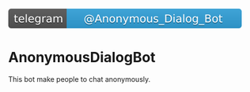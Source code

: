 [![Start chatting on Telegram](https://github.com/GalboyanEd/AnonymousDialogBot/blob/master/media/telegram-%40Anonymous_Dialog_Bot-32a2da.svg)](https://telegram.me/Anonymous_Dialog_Bot)
# AnonymousDialogBot
This bot make people to chat anonymously.  
